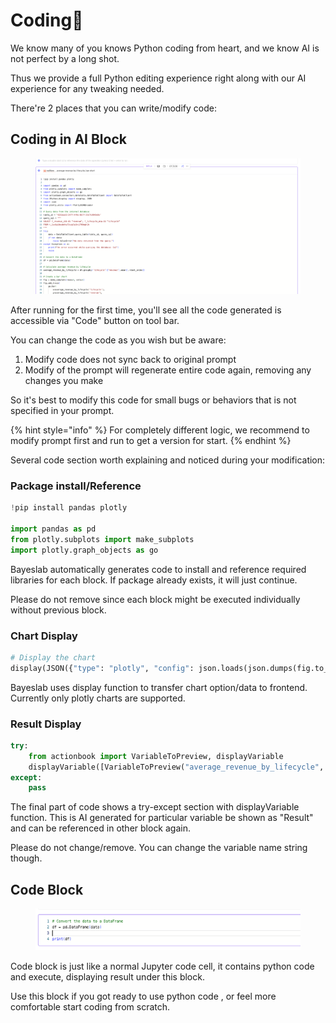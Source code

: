 # Coding🔮

We know many of you knows Python coding from heart, and we know AI is not perfect  by a long shot.&#x20;

Thus we provide a full Python editing experience right along with our AI experience for any tweaking needed.&#x20;



There're 2 places that you can write/modify code:

## Coding in AI Block

<figure><img src="../.gitbook/assets/image (47).png" alt=""><figcaption></figcaption></figure>

After running for the first time, you'll see all the code generated is accessible via "Code" button on tool bar.&#x20;

You can change the code as you wish but be aware:

1. Modify code does not sync back to original prompt
2. Modify of the prompt will regenerate entire code again,  removing any changes you make

So it's best to modify this code for small bugs or behaviors that is not specified in your prompt.

{% hint style="info" %}
For completely different logic, we recommend to modify prompt first and run to get a version for start.
{% endhint %}



Several code section worth explaining and noticed during your modification:

### Package install/Reference

```python
!pip install pandas plotly

import pandas as pd
from plotly.subplots import make_subplots
import plotly.graph_objects as go
```

Bayeslab automatically generates code to install and reference required libraries for each block.  If package already exists, it will just continue.&#x20;

Please do not remove since each block might be executed individually without previous block.

### Chart Display

```python
# Display the chart
display(JSON({"type": "plotly", "config": json.loads(json.dumps(fig.to_dict(), cls=PlotlyJSONEncoder))}))
```

Bayeslab uses display function to transfer chart option/data to frontend.  Currently only plotly charts are supported.

### Result Display

```python
try:
    from actionbook import VariableToPreview, displayVariable
    displayVariable([VariableToPreview("average_revenue_by_lifecycle", average_revenue_by_lifecycle, "Average Revenue by Lifecycle DataFrame"),VariableToPreview("fig", fig, "Average Revenue by Lifecycle Bar Chart"),VariableToPreview("df", df, "Queried Data DataFrame")])
except:
    pass
```

The final part of code shows a try-except section with displayVariable function. This is AI generated for particular variable be shown as "Result" and can be referenced in other block again.&#x20;

Please do not change/remove. You can change the variable name string though.

## Code Block

<figure><img src="../.gitbook/assets/image (48).png" alt=""><figcaption></figcaption></figure>

Code block is just like a normal Jupyter code cell, it contains python code and execute, displaying result  under this block.

Use this block if you got ready to use python code , or feel more comfortable start coding from scratch.

